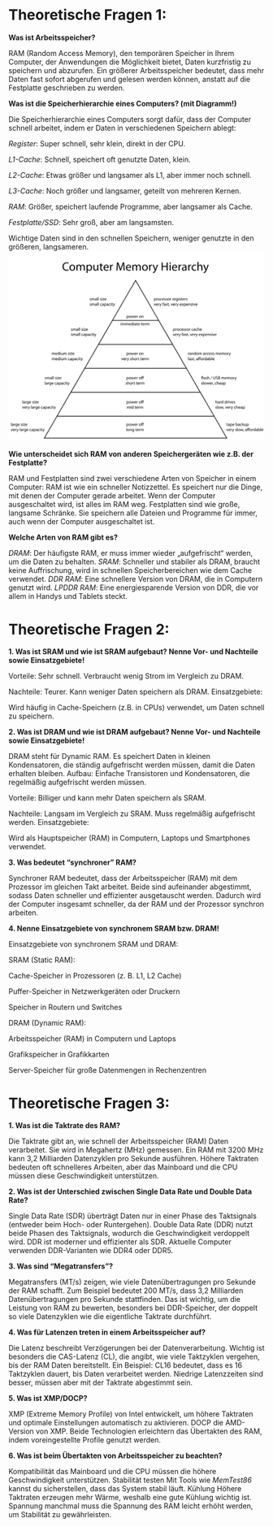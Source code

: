 # Theoretische Fragen 1:

**Was ist Arbeitsspeicher?**

RAM (Random Access Memory), den temporären Speicher in Ihrem Computer, der Anwendungen die Möglichkeit bietet, Daten kurzfristig zu speichern und abzurufen. Ein größerer Arbeitsspeicher bedeutet, dass mehr Daten fast sofort abgerufen und gelesen werden können, anstatt auf die Festplatte geschrieben zu werden.

**Was ist die Speicherhierarchie eines Computers? (mit Diagramm!)**

Die Speicherhierarchie eines Computers sorgt dafür, dass der Computer schnell arbeitet, indem er Daten in verschiedenen Speichern ablegt:

*Register*: Super schnell, sehr klein, direkt in der CPU.

*L1-Cache*: Schnell, speichert oft genutzte Daten, klein.

*L2-Cache*: Etwas größer und langsamer als L1, aber immer noch schnell.

*L3-Cache*: Noch größer und langsamer, geteilt von mehreren Kernen.

*RAM*: Größer, speichert laufende Programme, aber langsamer als Cache.

*Festplatte/SSD*: Sehr groß, aber am langsamsten.

Wichtige Daten sind in den schnellen Speichern, weniger genutzte in den größeren, langsameren.
![Diagramm](Bilder_Infobase/Speicherhierarchie_diagramm.png)

**Wie unterscheidet sich RAM von anderen Speichergeräten wie z.B. der Festplatte?**

RAM und Festplatten sind zwei verschiedene Arten von Speicher in einem Computer:
RAM ist wie ein schneller Notizzettel. Es speichert nur die Dinge, mit denen der Computer gerade arbeitet. Wenn der Computer ausgeschaltet wird, ist alles im RAM weg.
Festplatten sind wie große, langsame Schränke. Sie speichern alle Dateien und Programme für immer, auch wenn der Computer ausgeschaltet ist.

**Welche Arten von RAM gibt es?**

*DRAM*: Der häufigste RAM, er muss immer wieder „aufgefrischt“ werden, um die Daten zu behalten.
*SRAM*: Schneller und stabiler als DRAM, braucht keine Auffrischung, wird in schnellen Speicherbereichen wie dem Cache verwendet.
*DDR RAM*: Eine schnellere Version von DRAM, die in Computern genutzt wird.
*LPDDR RAM*: Eine energiesparende Version von DDR, die vor allem in Handys und Tablets steckt.


# Theoretische Fragen 2:

**1. Was ist SRAM und wie ist SRAM aufgebaut? Nenne Vor- und Nachteile sowie Einsatzgebiete!**


Vorteile:
Sehr schnell.
Verbraucht wenig Strom im Vergleich zu DRAM.

Nachteile:
Teurer.
Kann weniger Daten speichern als DRAM.
Einsatzgebiete:

Wird häufig in Cache-Speichern (z.B. in CPUs) verwendet, um Daten schnell zu speichern.

**2. Was ist DRAM und wie ist DRAM aufgebaut? Nenne Vor- und Nachteile sowie Einsatzgebiete!**

DRAM steht für Dynamic RAM. Es speichert Daten in kleinen Kondensatoren, die ständig aufgefrischt werden müssen, damit die Daten erhalten bleiben.
Aufbau: Einfache Transistoren und Kondensatoren, die regelmäßig aufgefrischt werden müssen.

Vorteile:
Billiger und kann mehr Daten speichern als SRAM.

Nachteile:
Langsam im Vergleich zu SRAM.
Muss regelmäßig aufgefrischt werden.
Einsatzgebiete:

Wird als Hauptspeicher (RAM) in Computern, Laptops und Smartphones verwendet.

**3. Was bedeutet “synchroner” RAM?**

Synchroner RAM bedeutet, dass der Arbeitsspeicher (RAM) mit dem Prozessor im gleichen Takt arbeitet.
Beide sind aufeinander abgestimmt, sodass Daten schneller und effizienter ausgetauscht werden. Dadurch wird der Computer insgesamt schneller, da der RAM und der Prozessor synchron arbeiten.

**4. Nenne Einsatzgebiete von synchronem SRAM bzw. DRAM!**

Einsatzgebiete von synchronem SRAM und DRAM:

SRAM (Static RAM):

Cache-Speicher in Prozessoren (z. B. L1, L2 Cache)

Puffer-Speicher in Netzwerkgeräten oder Druckern

Speicher in Routern und Switches

DRAM (Dynamic RAM):

Arbeitsspeicher (RAM) in Computern und Laptops

Grafikspeicher in Grafikkarten

Server-Speicher für große Datenmengen in Rechenzentren


# Theoretische Fragen 3:

**1. Was ist die Taktrate des RAM?**

Die Taktrate gibt an, wie schnell der Arbeitsspeicher (RAM) Daten verarbeitet. Sie wird in Megahertz (MHz) gemessen. Ein RAM mit 3200 MHz kann 3,2 Milliarden Datenzyklen pro Sekunde ausführen. Höhere Taktraten bedeuten oft schnelleres Arbeiten, aber das Mainboard und die CPU müssen diese Geschwindigkeit unterstützen.

**2. Was ist der Unterschied zwischen Single Data Rate und Double Data Rate?**

Single Data Rate (SDR) überträgt Daten nur in einer Phase des Taktsignals (entweder beim Hoch- oder Runtergehen).
Double Data Rate (DDR) nutzt beide Phasen des Taktsignals, wodurch die Geschwindigkeit verdoppelt wird. DDR ist moderner und effizienter als SDR. Aktuelle Computer verwenden DDR-Varianten wie DDR4 oder DDR5.

**3. Was sind “Megatransfers”?**

Megatransfers (MT/s) zeigen, wie viele Datenübertragungen pro Sekunde der RAM schafft. Zum Beispiel bedeutet 200 MT/s, dass 3,2 Milliarden Datenübertragungen pro Sekunde stattfinden. Das ist wichtig, um die Leistung von RAM zu bewerten, besonders bei DDR-Speicher, der doppelt so viele Datenzyklen wie die eigentliche Taktrate durchführt.

**4. Was für Latenzen treten in einem Arbeitsspeicher auf?**

Die Latenz beschreibt Verzögerungen bei der Datenverarbeitung. Wichtig ist besonders die CAS-Latenz (CL), die angibt, wie viele Taktzyklen vergehen, bis der RAM Daten bereitstellt. Ein Beispiel: CL16 bedeutet, dass es 16 Taktzyklen dauert, bis Daten verarbeitet werden. Niedrige Latenzzeiten sind besser, müssen aber mit der Taktrate abgestimmt sein.

**5. Was ist XMP/DOCP?**

XMP (Extreme Memory Profile) von Intel entwickelt, um höhere Taktraten und optimale Einstellungen automatisch zu aktivieren.
DOCP die AMD-Version von XMP. Beide Technologien erleichtern das Übertakten des RAM, indem voreingestellte Profile genutzt werden.

**6. Was ist beim Übertakten von Arbeitsspeicher zu beachten?**

Kompatibilität das Mainboard und die CPU müssen die höhere Geschwindigkeit unterstützen.
Stabilität testen Mit Tools wie *MemTest86* kannst du sicherstellen, dass das System stabil läuft.
Kühlung Höhere Taktraten erzeugen mehr Wärme, weshalb eine gute Kühlung wichtig ist.
Spannung manchmal muss die Spannung des RAM leicht erhöht werden, um Stabilität zu gewährleisten.